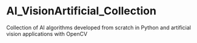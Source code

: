 # AI_VisionArtificial_Collection
Collection of AI algorithms developed from scratch in Python and artificial vision applications with OpenCV
